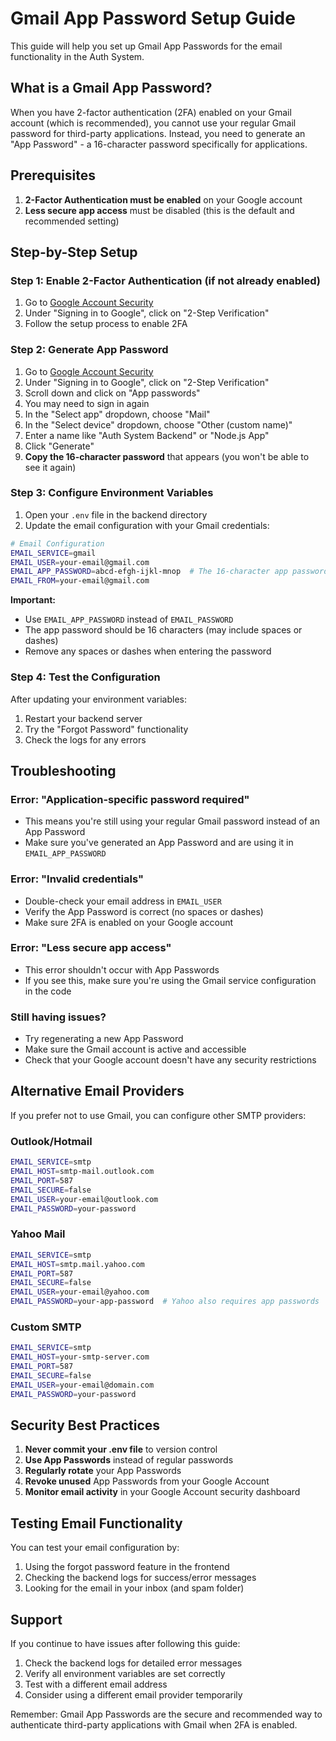 # Gmail App Password Setup Guide

This guide will help you set up Gmail App Passwords for the email functionality in the Auth System.

## What is a Gmail App Password?

When you have 2-factor authentication (2FA) enabled on your Gmail account (which is recommended), you cannot use your regular Gmail password for third-party applications. Instead, you need to generate an "App Password" - a 16-character password specifically for applications.

## Prerequisites

1. **2-Factor Authentication must be enabled** on your Google account
2. **Less secure app access** must be disabled (this is the default and recommended setting)

## Step-by-Step Setup

### Step 1: Enable 2-Factor Authentication (if not already enabled)

1. Go to [Google Account Security](https://myaccount.google.com/security)
2. Under "Signing in to Google", click on "2-Step Verification"
3. Follow the setup process to enable 2FA

### Step 2: Generate App Password

1. Go to [Google Account Security](https://myaccount.google.com/security)
2. Under "Signing in to Google", click on "2-Step Verification"
3. Scroll down and click on "App passwords"
4. You may need to sign in again
5. In the "Select app" dropdown, choose "Mail"
6. In the "Select device" dropdown, choose "Other (custom name)"
7. Enter a name like "Auth System Backend" or "Node.js App"
8. Click "Generate"
9. **Copy the 16-character password** that appears (you won't be able to see it again)

### Step 3: Configure Environment Variables

1. Open your `.env` file in the backend directory
2. Update the email configuration with your Gmail credentials:

```bash
# Email Configuration
EMAIL_SERVICE=gmail
EMAIL_USER=your-email@gmail.com
EMAIL_APP_PASSWORD=abcd-efgh-ijkl-mnop  # The 16-character app password
EMAIL_FROM=your-email@gmail.com
```

**Important:** 
- Use `EMAIL_APP_PASSWORD` instead of `EMAIL_PASSWORD`
- The app password should be 16 characters (may include spaces or dashes)
- Remove any spaces or dashes when entering the password

### Step 4: Test the Configuration

After updating your environment variables:

1. Restart your backend server
2. Try the "Forgot Password" functionality
3. Check the logs for any errors

## Troubleshooting

### Error: "Application-specific password required"
- This means you're still using your regular Gmail password instead of an App Password
- Make sure you've generated an App Password and are using it in `EMAIL_APP_PASSWORD`

### Error: "Invalid credentials"
- Double-check your email address in `EMAIL_USER`
- Verify the App Password is correct (no spaces or dashes)
- Make sure 2FA is enabled on your Google account

### Error: "Less secure app access"
- This error shouldn't occur with App Passwords
- If you see this, make sure you're using the Gmail service configuration in the code

### Still having issues?
- Try regenerating a new App Password
- Make sure the Gmail account is active and accessible
- Check that your Google account doesn't have any security restrictions

## Alternative Email Providers

If you prefer not to use Gmail, you can configure other SMTP providers:

### Outlook/Hotmail
```bash
EMAIL_SERVICE=smtp
EMAIL_HOST=smtp-mail.outlook.com
EMAIL_PORT=587
EMAIL_SECURE=false
EMAIL_USER=your-email@outlook.com
EMAIL_PASSWORD=your-password
```

### Yahoo Mail
```bash
EMAIL_SERVICE=smtp
EMAIL_HOST=smtp.mail.yahoo.com
EMAIL_PORT=587
EMAIL_SECURE=false
EMAIL_USER=your-email@yahoo.com
EMAIL_PASSWORD=your-app-password  # Yahoo also requires app passwords
```

### Custom SMTP
```bash
EMAIL_SERVICE=smtp
EMAIL_HOST=your-smtp-server.com
EMAIL_PORT=587
EMAIL_SECURE=false
EMAIL_USER=your-email@domain.com
EMAIL_PASSWORD=your-password
```

## Security Best Practices

1. **Never commit your .env file** to version control
2. **Use App Passwords** instead of regular passwords
3. **Regularly rotate** your App Passwords
4. **Revoke unused** App Passwords from your Google Account
5. **Monitor email activity** in your Google Account security dashboard

## Testing Email Functionality

You can test your email configuration by:

1. Using the forgot password feature in the frontend
2. Checking the backend logs for success/error messages
3. Looking for the email in your inbox (and spam folder)

## Support

If you continue to have issues after following this guide:

1. Check the backend logs for detailed error messages
2. Verify all environment variables are set correctly
3. Test with a different email address
4. Consider using a different email provider temporarily

Remember: Gmail App Passwords are the secure and recommended way to authenticate third-party applications with Gmail when 2FA is enabled.
